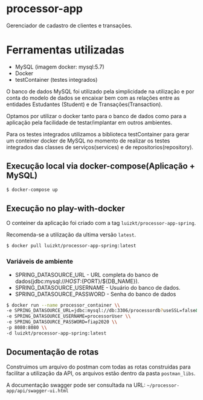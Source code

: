 # processor-app

Gerenciador de cadastro de clientes e transações.

# Ferramentas utilizadas

* MySQL (imagem docker: mysql:5.7)
* Docker
* testContainer (testes integrados)

O banco de dados MySQL foi utilizado pela simplicidade na utilização e por conta do modelo de dados se encaixar bem com 
as relações entre as entidades Estudantes (Student) e de Transações(Transaction).

Optamos por utilizar o docker tanto para o banco de dados como para a aplicação pela facilidade de testar/implantar em 
outros ambientes.

Para os testes integrados utilizamos a biblioteca testContainer para gerar um conteiner docker de MySQL no momento de 
realizar os testes integrados das classes de serviços(services) e de repositorios(repository). 

## Execução local via docker-compose(Aplicação + MySQL)

```sh
$ docker-compose up
```

## Execução no play-with-docker

O conteiner da aplicação foi criado com a tag `luizkt/processor-app-spring`.

Recomenda-se a utilização da ultima versão `latest`.

```sh
$ docker pull luizkt/processor-app-spring:latest
```

### Variáveis de ambiente

* SPRING_DATASOURCE_URL - URL completa do banco de dados(jdbc:mysql://${HOST}:${PORT}/${DB_NAME}).
* SPRING_DATASOURCE_USERNAME - Usuário do banco de dados.
* SPRING_DATASOURCE_PASSWORD - Senha do banco de dados

```sh
$ docker run --name processor_container \\ 
-e SPRING_DATASOURCE_URL=jdbc:mysql://db:3306/processordb?useSSL=false&serverTimezone=UTC&useLegacyDatetimeCode=false \\
-e SPRING_DATASOURCE_USERNAME=processorUser \\
-e SPRING_DATASOURCE_PASSWORD=fiap2020 \\
-p 8080:8080 \\
-d luizkt/processor-app-spring:latest
```

## Documentação de rotas

Construimos um arquivo do postman com todas as rotas construidas para facilitar a utilização da API, os arquivos estão 
dentro da pasta `postman_libs`.
 
 A documentação swagger pode ser consultada na URL: `~/processor-app/api/swagger-ui.html` 